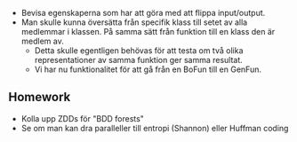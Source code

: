- Bevisa egenskaperna som har att göra med att flippa input/output.
- Man skulle kunna översätta från specifik klass till setet av alla medlemmar i klassen. På samma sätt från funktion till en klass den är medlem av.
	- Detta skulle egentligen behövas för att testa om två olika representationer av samma funktion ger samma resultat.
	- Vi har nu funktionalitet för att gå från en BoFun till en GenFun.

## Homework

- Kolla upp ZDDs för "BDD forests"
- Se om man kan dra paralleller till entropi (Shannon) eller Huffman coding